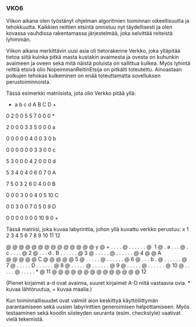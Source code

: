 ### VKO6

Viikon aikana olen työstänyt ohjelman algoritmien toiminnan oikeellisuutta ja tehokkuutta. Kaikkien reittien etsintä onnistuu nyt täydellisesti ja olen kovassa vauhdissa rakentamassa järjestelmää, joka selvittää reiteistä lyhimmän. 

Viikon aikana merkittävin uusi asia oli tietorakenne Verkko, joka ylläpitää tietoa siitä kuinka pitkä masta kustakin avaimesta ja ovesta on kuhunkin avaimeen ja oveen sekä mitä näistä poluista on sallittua kulkea. Myös lyhintä reittiä etsivä olio NopeimmanReitinEtsija on pitkälti toteutettu. Ainoastaan polkujen tehokas kulkeminen on enää toteuttamatta sovelluksen perustoiminnoista. 

Tässä esimerkki matriisista, jota olio Verkko pitää yllä:

* a b c d A B C D +

0 2 0 0 5 5 7 0 0 0   *

2 0 0 0 3 3 5 0 0 0   a

0 0 0 0 0 4 0 0 3 0   b

0 0 0 0 0 0 3 3 0 0   c

5 3 0 0 0 4 2 0 0 0   d

5 3 4 0 4 0 6 0 7 0   A

7 5 0 3 2 6 0 4 0 0   B

0 0 0 3 0 0 4 0 5 10  C

0 0 3 0 0 7 0 5 0 9   D

0 0 0 0 0 0 0 10 9 0  +


Tässä matriisi, joka kuvaa labyrinttia, johon yllä kuvattu verkko perustuu:
x 1 2 3 4 5 6 7 8 9 10 11 12

@ @ @ @ @ @ @ @ @ @ @ @ @ @   y
@ + . . . . @ . . . . . . @    1
@ . a . . . @ . c . . . . @   2
@ . . . d . B . . . . . . @   3
@ . . . . . @ . . . . . . @   4
@ @ A @ @ @ @ @ C @ @ @ @ @   5
@ . . . . . @ . . . . . . @   6
@ . . . b . @ . . . . . . @   7
@ . . . . . D . . . . . . @   8
@ . . . . . @ . . . . . . @   9
@ . . . . . @ . . . . . . @   10
@ . . . . . @ . . . . . * @   11
@ @ @ @ @ @ @ @ @ @ @ @ @ @   12

(Pienet kirjaimet a-d ovat avaimia, suuret kirjaimet A-D niitä vastaavia ovia. * kuvaa lähtöruutua, + kuvaa maalia.)

Kun toiminnallisuudet ovat valmiit aion keskittyä käyttöliittymän parantamiseen sekä uusien labyrinttien generoimisen helpottamiseen. Myös testaaminen sekä koodin siisteyden seuranta (esim. checkstyle) vaativat vielä tekemistä.
